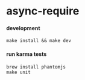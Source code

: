async-require
=============

#### development
```shell
make install && make dev
```

#### run karma tests
```shell
brew install phantomjs
make unit
```
